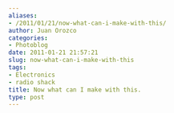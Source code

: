 ```yaml
---
aliases:
- /2011/01/21/now-what-can-i-make-with-this/
author: Juan Orozco
categories:
- Photoblog
date: 2011-01-21 21:57:21
slug: now-what-can-i-make-with-this
tags:
- Electronics
- radio shack
title: Now what can I make with this.
type: post
---
```


[<img src="http://juanthedesigner.files.wordpress.com/2011/01/20110121-045654.jpg?w=580" alt="" class="alignnone size-full" data-recalc-dims="1" />][1]

[1]: http://juanthedesigner.files.wordpress.com/2011/01/20110121-045654.jpg?w=580